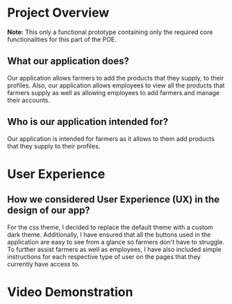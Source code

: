 # Project Overview

**Note:** This only a functional prototype containing only the required core functionalities for this part of the POE. 

## What our application does?
Our application allows farmers to add the products that they supply, to their profiles. Also, our application allows employees to view all the products that farmers supply as well as allowing employees to add farmers and manage their accounts. 

## Who is our application intended for?
Our application is intended for farmers as it allows to them add products that they supply to their profiles.

# User Experience
## How we considered User Experience (UX) in the design of our app?
For the css theme, I decided to replace the default theme with a custom dark theme. Additionally, I have ensured that all the buttons used in the application are easy to see from a glance so farmers don't have to struggle. To further assist farmers as well as employees, I have also included simple instructions for each respective type of user on the pages that they currently have access to. 

# Video Demonstration


